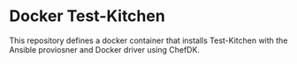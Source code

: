 # Docker Test-Kitchen 

This repository defines a docker container that installs Test-Kitchen with the Ansible proviosner and Docker driver using ChefDK.


